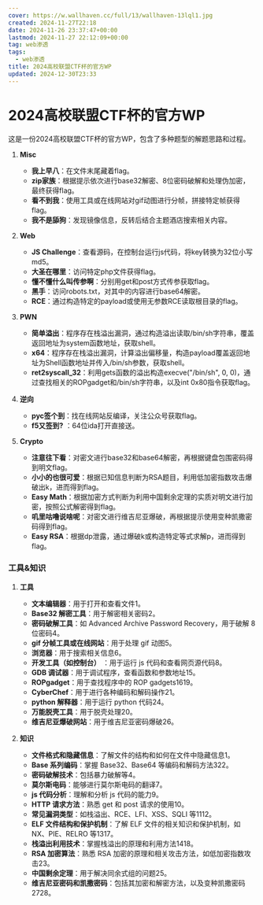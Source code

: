 ```yaml
---
cover: https://w.wallhaven.cc/full/13/wallhaven-13lql1.jpg
created: 2024-11-27T22:18
date: 2024-11-26 23:37:47+00:00
lastmod: 2024-11-27 22:12:09+00:00
tag: web渗透
tags:
  - web渗透
title: 2024高校联盟CTF杯的官方WP
updated: 2024-12-30T23:33
---
```




# 2024高校联盟CTF杯的官方WP

这是一份2024高校联盟CTF杯的官方WP，包含了多种题型的解题思路和过程。

1. **Misc**

    * **我上早八**：在文件末尾藏着flag。
    * **zip家族**：根据提示依次进行base32解密、8位密码破解和处理伪加密，最终获得flag。
    * **看不到我**：使用工具或在线网站对gif动图进行分帧，拼接特定帧获得flag。
    * **我不是舔狗**：发现镜像信息，反转后结合主题酒店搜索相关内容。
2. **Web**

    * **JS Challenge**：查看源码，在控制台运行js代码，将key转换为32位小写md5。
    * **大圣在哪里**：访问特定php文件获得flag。
    * **懂不懂什么叫传参啊**：分别用get和post方式传参获取flag。
    * **黑手**：访问robots.txt，对其中的内容进行base64解密。
    * **RCE**：通过构造特定的payload或使用无参数RCE读取根目录的flag。
3. **PWN**

    * **简单溢出**：程序存在栈溢出漏洞，通过构造溢出读取/bin/sh字符串，覆盖返回地址为system函数地址，获取shell。
    * **x64**：程序存在栈溢出漏洞，计算溢出偏移量，构造payload覆盖返回地址为Shell函数地址并传入/bin/sh参数，获取shell。
    * **ret2syscall_32**：利用gets函数的溢出构造execve("/bin/sh", 0, 0)，通过查找相关的ROPgadget和/bin/sh字符串，以及int 0x80指令获取flag。
4. **逆向**

    * **pyc签个到**：找在线网站反编译，关注公众号获取flag。
    * **f5又签到?** ：64位ida打开直接送。
5. **Crypto**

    * **注意往下看**：对密文进行base32和base64解密，再根据键盘包围密码得到明文flag。
    * **小小的也很可爱**：根据已知信息判断为RSA题目，利用低加密指数攻击爆破出k，进而得到flag。
    * **Easy Math**：根据加密方式判断为利用中国剩余定理的实质对明文进行加密，按照公式解密得到flag。
    * **叽里咕噜说啥呢**：对密文进行维吉尼亚爆破，再根据提示使用变种凯撒密码得到flag。
    * **Easy RSA**：根据dp泄露，通过爆破k或构造特定等式求解p，进而得到flag。

### 工具&知识

1. **工具**
    * **文本编辑器**：用于打开和查看文件1。
    * **Base32 解密工具**：用于解密相关密码2。
    * **密码破解工具**：如 Advanced Archive Password Recovery，用于破解 8 位密码4。
    * **gif 分帧工具或在线网站**：用于处理 gif 动图5。
    * **浏览器**：用于搜索相关信息6。
    * **开发工具（如控制台）** ：用于运行 js 代码和查看网页源代码8。
    * **GDB 调试器**：用于调试程序，查看函数和参数地址15。
    * **ROPgadget**：用于查找程序中的 ROP gadgets1619。
    * **CyberChef**：用于进行各种编码和解码操作21。
    * **python 解释器**：用于运行 python 代码24。
    * **万能脱壳工具**：用于脱壳处理20。
    * **维吉尼亚爆破网站**：用于维吉尼亚密码爆破26。
2. **知识**

    * **文件格式和隐藏信息**：了解文件的结构和如何在文件中隐藏信息1。
    * **Base 系列编码**：掌握 Base32、Base64 等编码和解码方法322。
    * **密码破解技术**：包括暴力破解等4。
    * **莫尔斯电码**：能够进行莫尔斯电码的翻译7。
    * **js 代码分析**：理解和分析 js 代码的能力9。
    * **HTTP 请求方法**：熟悉 get 和 post 请求的使用10。
    * **常见漏洞类型**：如栈溢出、RCE、LFI、XSS、SQLI 等1112。
    * **ELF 文件结构和保护机制**：了解 ELF 文件的相关知识和保护机制，如 NX、PIE、RELRO 等1317。
    * **栈溢出利用技术**：掌握栈溢出的原理和利用方法1418。
    * **RSA 加密算法**：熟悉 RSA 加密的原理和相关攻击方法，如低加密指数攻击23。
    * **中国剩余定理**：用于解决同余式组的问题25。
    * **维吉尼亚密码和凯撒密码**：包括其加密和解密方法，以及变种凯撒密码2728。
